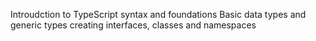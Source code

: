 Introudction to TypeScript syntax and foundations
Basic data types and generic types
creating interfaces, classes and namespaces

